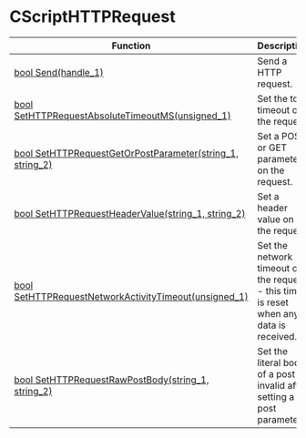 # CScriptHTTPRequest
Function|Description|Client
--|--|:--:
[bool Send(handle_1)](Send)|Send a HTTP request.|✖
[bool SetHTTPRequestAbsoluteTimeoutMS(unsigned_1)](SetHTTPRequestAbsoluteTimeoutMS)|Set the total timeout on the request.|✖
[bool SetHTTPRequestGetOrPostParameter(string_1, string_2)](SetHTTPRequestGetOrPostParameter)|Set a POST or GET parameter on the request.|✖
[bool SetHTTPRequestHeaderValue(string_1, string_2)](SetHTTPRequestHeaderValue)|Set a header value on the request.|✖
[bool SetHTTPRequestNetworkActivityTimeout(unsigned_1)](SetHTTPRequestNetworkActivityTimeout)|Set the network timeout on the request - this timer is reset when any data is received.|✖
[bool SetHTTPRequestRawPostBody(string_1, string_2)](SetHTTPRequestRawPostBody)|Set the literal body of a post - invalid after setting a post parameter.|✖
